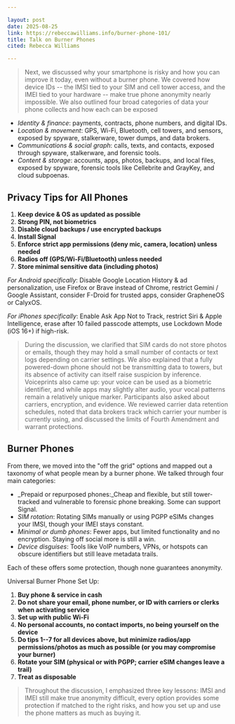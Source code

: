 ```yaml
---

layout: post
date: 2025-08-25
link: https://rebeccawilliams.info/burner-phone-101/
title: Talk on Burner Phones
cited: Rebecca Williams

---
```


> Next, we discussed why your smartphone is risky and how you can improve it today, even without a burner phone. We covered how device IDs -- the IMSI tied to your SIM and cell tower access, and the IMEI tied to your hardware -- make true phone anonymity nearly impossible.  We also outlined four broad categories of data your phone collects and how each can be exposed

- _Identity & finance_: payments, contracts, phone numbers, and digital IDs.
- _Location & movement_: GPS, Wi-Fi, Bluetooth, cell towers, and sensors, exposed by spyware, stalkerware, tower dumps, and data brokers.
- _Communications & social graph_: calls, texts, and contacts, exposed through spyware, stalkerware, and forensic tools.
- _Content & storage_: accounts, apps, photos, backups, and local files, exposed by spyware, forensic tools like Cellebrite and GrayKey, and cloud subpoenas.

## Privacy Tips for All Phones

1. **Keep device & OS as updated as possible**
2. **Strong PIN, not biometrics**
3. **Disable cloud backups / use encrypted backups**
4. **Install Signal**
5. **Enforce strict app permissions (deny mic, camera, location) unless needed**
6. **Radios off (GPS/Wi-Fi/Bluetooth) unless needed**
7. **Store minimal sensitive data (including photos)**

_For Android specifically_: Disable Google Location History & ad personalization, use Firefox or Brave instead of Chrome, restrict Gemini / Google Assistant, consider F-Droid for trusted apps, consider GrapheneOS or CalyxOS.

_For iPhones specifically_: Enable Ask App Not to Track, restrict Siri & Apple Intelligence, erase after 10 failed passcode attempts, use Lockdown Mode (iOS 16+) if high-risk.

> During the discussion, we clarified that SIM cards do not store photos or emails, though they may hold a small number of contacts or text logs depending on carrier settings. We also explained that a fully powered-down phone should not be transmitting data to towers, but its absence of activity can itself raise suspicion by inference. Voiceprints also came up: your voice can be used as a biometric identifier, and while apps may slightly alter audio, your vocal patterns remain a relatively unique marker. Participants also asked about carriers, encryption, and evidence. We reviewed carrier data retention schedules, noted that data brokers track which carrier your number is currently using, and discussed the limits of Fourth Amendment and warrant protections.

## Burner Phones

From there, we moved into the "off the grid" options and mapped out a taxonomy of what people mean by a burner phone. We talked through four main categories:

- _Prepaid or repurposed phones:_Cheap and flexible, but still tower-tracked and vulnerable to forensic phone breaking. Some can support Signal.
- _SIM rotation_: Rotating SIMs manually or using PGPP eSIMs changes your IMSI, though your IMEI stays constant.
- _Minimal or dumb phones_: Fewer apps, but limited functionality and no encryption. Staying off social more is still a win.
- _Device disguises_: Tools like VoIP numbers, VPNs, or hotspots can obscure identifiers but still leave metadata trails.

Each of these offers some protection, though none guarantees anonymity.

Universal Burner Phone Set Up:

1. **Buy phone & service in cash**
2. **Do not share your email, phone number, or ID with carriers or clerks when activating service**
3. **Set up with public Wi-Fi**
4. **No personal accounts, no contact imports, no being yourself on the device**
5. **Do tips 1--7 for all devices above, but minimize radios/app permissions/photos as much as possible (or you may compromise your burner)**
6. **Rotate your SIM (physical or with PGPP; carrier eSIM changes leave a trail)**
7. **Treat as disposable**

> Throughout the discussion, I emphasized three key lessons: IMSI and IMEI still make true anonymity difficult, every option provides some protection if matched to the right risks, and how you set up and use the phone matters as much as buying it.
